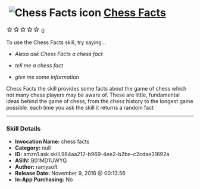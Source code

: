 # &nbsp;<img src="skill_icon" alt="Chess Facts icon" width="36"> [Chess Facts](http://alexa.amazon.com/#skills/amzn1.ask.skill.984aa212-b969-4ee2-b2be-c2cdae31692a)
![0 stars](../../images/ic_star_border_black_18dp_1x.png)![0 stars](../../images/ic_star_border_black_18dp_1x.png)![0 stars](../../images/ic_star_border_black_18dp_1x.png)![0 stars](../../images/ic_star_border_black_18dp_1x.png)![0 stars](../../images/ic_star_border_black_18dp_1x.png) 0

To use the Chess Facts skill, try saying...

* *Alexa ask Chess Facts a chess fact*

* *tell me a chess fact*

* *give me some information*

Chess Facts
the skill provides some facts about the game of chess which not many chess players may be aware of. These are little, fundamental ideas behind the game of chess, from the chess history to the longest game possible.
each time you ask the skill it returns a random fact

***

### Skill Details

* **Invocation Name:** chess facts
* **Category:** null
* **ID:** amzn1.ask.skill.984aa212-b969-4ee2-b2be-c2cdae31692a
* **ASIN:** B01MD1UWYQ
* **Author:** ramysoft
* **Release Date:** November 9, 2016 @ 00:13:56
* **In-App Purchasing:** No
